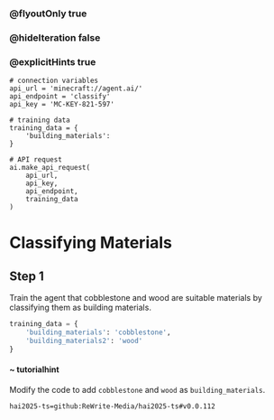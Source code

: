 ### @flyoutOnly true
### @hideIteration false
### @explicitHints true

```python-template
# connection variables
api_url = 'minecraft://agent.ai/'
api_endpoint = 'classify'
api_key = 'MC-KEY-821-597'
 
# training data
training_data = {
    'building_materials': 
}
 
# API request
ai.make_api_request(
    api_url,
    api_key,
    api_endpoint,
    training_data
)

```

# Classifying Materials

## Step 1
Train the agent that cobblestone and wood are suitable materials by classifying them as building materials.

```python
training_data = {
    'building_materials': 'cobblestone',
    'building_materials2': 'wood'
}
```
#### ~ tutorialhint 
Modify the code to add `cobblestone` and `wood` as `building_materials`.


```package
hai2025-ts=github:ReWrite-Media/hai2025-ts#v0.0.112
```
